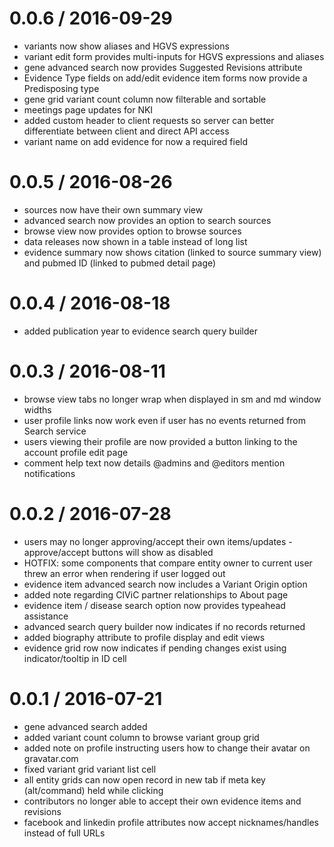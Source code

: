 0.0.6 / 2016-09-29
==================
* variants now show aliases and HGVS expressions
* variant edit form provides multi-inputs for HGVS expressions and aliases
* gene advanced search now provides Suggested Revisions attribute
* Evidence Type fields on add/edit evidence item forms now provide a Predisposing type
* gene grid variant count column now filterable and sortable
* meetings page updates for NKI
* added custom header to client requests so server can better differentiate between client and direct API access
* variant name on add evidence for now a required field

0.0.5 / 2016-08-26
==================
* sources now have their own summary view
* advanced search now provides an option to search sources
* browse view now provides option to browse sources
* data releases now shown in a table instead of long list
* evidence summary now shows citation (linked to source summary view) and pubmed ID (linked to pubmed detail page)


0.0.4 / 2016-08-18
==================
* added publication year to evidence search query builder


0.0.3 / 2016-08-11
==================
* browse view tabs no longer wrap when displayed in sm and md window widths
* user profile links now work even if user has no events returned from Search service
* users viewing their profile are now provided a button linking to the account profile edit page
* comment help text now details @admins and @editors mention notifications


0.0.2 / 2016-07-28
==================
* users may no longer approving/accept their own items/updates - approve/accept buttons will show as disabled
* HOTFIX: some components that compare entity owner to current user threw an error when rendering if user logged out
* evidence item advanced search now includes a Variant Origin option
* added note regarding CIViC partner relationships to About page
* evidence item / disease search option now provides typeahead assistance
* advanced search query builder now indicates if no records returned
* added biography attribute to profile display and edit views
* evidence grid row now indicates if pending changes exist using indicator/tooltip in ID cell


0.0.1 / 2016-07-21
==================
* gene advanced search added
* added variant count column to browse variant group grid
* added note on profile instructing users how to change their avatar on gravatar.com
* fixed variant grid variant list cell
* all entity grids can now open record in new tab if meta key (alt/command) held while clicking
* contributors no longer able to accept their own evidence items and revisions
* facebook and linkedin profile attributes now accept nicknames/handles instead of full URLs
